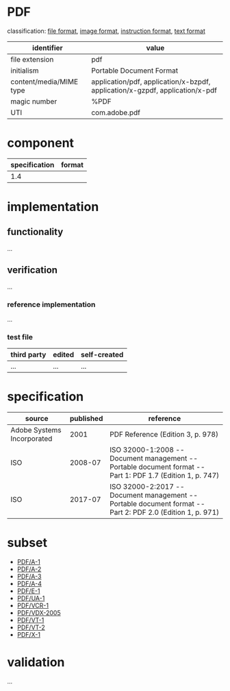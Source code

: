 # PDF
classification: [file format](file.md), [image format](image.md), [instruction format](instruction.md), [text format](text.md)

| identifier               | value
| ----------------------- | -----
| file extension           | pdf 
| initialism              | Portable Document Format
| content/media/MIME type | application/pdf, application/x-bzpdf, application/x-gzpdf, application/x-pdf
| magic number            | %PDF
| UTI                     | com.adobe.pdf 
# component
| specification | format
| -------------| ------ 
| 1.4          |  

# implementation
## functionality
...
## verification
...
### reference implementation
...
### test file
| third party | edited | self-created
| ------------| ------ | ------------
| ...         | ...    | ...


# specification
| source                     | published | reference
| -------------------------- | --------- | ---------
| Adobe Systems Incorporated | 2001      | PDF Reference (Edition 3, p. 978)
| ISO                        | 2008-07   | ISO 32000-1:2008 -- Document management -- Portable document format -- Part 1: PDF 1.7 (Edition 1, p. 747)
| ISO                        | 2017-07   | ISO 32000-2:2017 -- Document management -- Portable document format -- Part 2: PDF 2.0 (Edition 1, p. 971)

# subset
* [PDF/A-1](a.md)
* [PDF/A-2](a.md)
* [PDF/A-3](a.md)
* [PDF/A-4](a.md)
* [PDF/E-1](e.md)
* [PDF/UA-1](ua.md)
* [PDF/VCR-1](vcr.md)
* [PDF/VDX-2005](vdx.md)
* [PDF/VT-1](vt.md)
* [PDF/VT-2](vt.md)
* [PDF/X-1](x.md)

# validation
...
